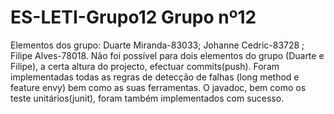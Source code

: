 # ES-LETI-Grupo12 Grupo nº12
Elementos dos grupo: Duarte Miranda-83033; Johanne Cedric-83728 ; Filipe Alves-78018.
Não foi possível para dois elementos do grupo (Duarte e Filipe), a certa altura do projecto, efectuar commits(push).
Foram implementadas todas as regras de detecção de falhas (long method e feature envy) bem como as suas ferramentas.
O javadoc, bem como os teste unitários(junit), foram também implementados com sucesso.
